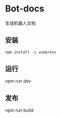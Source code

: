 # Bot-docs

生成机器人文档

## 安装

```bash
npm install -g vuepress
```

## 运行

npm run dev

## 发布

npm run build
